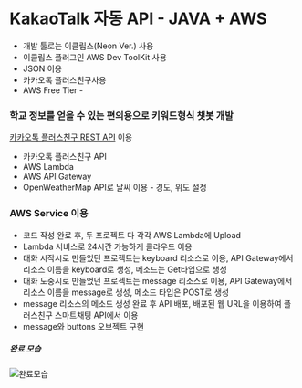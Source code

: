 # KakaoTalk 자동 API - JAVA + AWS

 * 개발 툴로는 이클립스(Neon Ver.) 사용
 * 이클립스 플러그인 AWS Dev ToolKit 사용
 * JSON 이용
 * 카카오톡 플러스친구사용
 * AWS Free Tier -

### 학교 정보를 얻을 수 있는 편의용으로 키워드형식 챗봇 개발

[카카오톡 플러스친구 REST API](https://github.com/plusfriend/auto_reply) 이용

 * 카카오톡 플러스친구 API
 * AWS Lambda
 * AWS API Gateway
 * OpenWeatherMap API로 날씨 이용 - 경도, 위도 설정

### AWS Service 이용

 * 코드 작성 완료 후, 두 프로젝트 다 각각 AWS Lambda에 Upload
 * Lambda 서비스로 24시간 가능하게 클라우드 이용
 * 대화 시작시로 만들었던 프로젝트는 keyboard 리소스로 이용, API Gateway에서 리소스 이름을 keyboard로 생성, 메소드는 Get타입으로 생성
 * 대화 도중시로 만들었던 프로젝트는 message 리소스로 이용, API Gateway에서 리소스 이름을 message로 생성, 메소드 타입은 POST로 생성
 * message 리소스의 메소드 생성 완료 후 API 배포, 배포된 웹 URL을 이용하여 플러스친구 스마트채팅 API에서 이용
 * message와 buttons 오브젝트 구현
 
 
 ##### *완료 모습*
 
 ![완료모습](http://img1.daumcdn.net/thumb/R1920x0/?fname=http%3A%2F%2Fcfile28.uf.tistory.com%2Fimage%2F9955083359FB3F822F0054)
